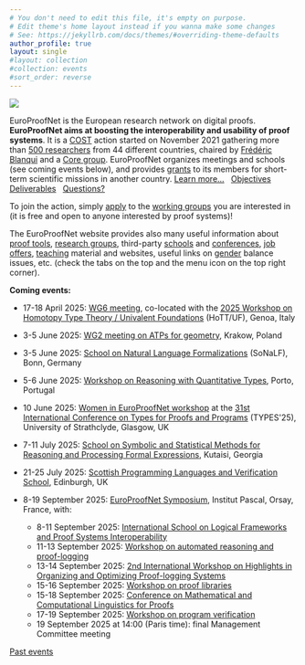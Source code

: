 ```yaml
---
# You don't need to edit this file, it's empty on purpose.
# Edit theme's home layout instead if you wanna make some changes
# See: https://jekyllrb.com/docs/themes/#overriding-theme-defaults
author_profile: true
layout: single
#layout: collection
#collection: events
#sort_order: reverse
---
```


<img src="/_pages/WG1/Jun2022/group_with_frederic.jpg"/>

EuroProofNet is the European research network on digital proofs.
**EuroProofNet aims at boosting the interoperability and usability of
proof systems**.
It is a [COST](http://cost.eu) action started on November 2021
gathering more than [500 researchers](https://www.cost.eu/actions/CA20111/#tabs+Name:Working%20Groups%20and%20Membership) from 44 different countries, chaired by [Frédéric Blanqui](https://blanqui.gitlabpages.inria.fr/) and a [Core group](../contact).
EuroProofNet organizes meetings and schools (see coming events below), and provides
[grants](../grants) to its members for short-term scientific missions
in another country. [Learn more...](../description) &nbsp; [Objectives](../objectives) &nbsp; [Deliverables](../deliverables) &nbsp; [Questions?](../contact)

To join the action, simply
[apply](https://e-services.cost.eu/action/CA20111/working-groups/apply)
to the [working groups](../wg) you are interested in (it is free and open to anyone interested by proof systems)!

The EuroProofNet website provides also many useful information about
[proof tools](../tools), [research groups](../groups), third-party
[schools](../schools) and [conferences](../conferences), [job
offers](../jobs), [teaching](../teaching) material and websites,
useful links on [gender](../gender-balance) balance issues,
etc. (check the tabs on the top and the menu icon on the top right
corner).

**Coming events:**

- 17-18 April 2025: [WG6 meeting](../wg6-genoa/), co-located with the [2025 Workshop on Homotopy Type Theory / Univalent Foundations](https://hott-uf.github.io/2025/) (HoTT/UF), Genoa, Italy

- 3-5 June 2025: [WG2 meeting on ATPs for geometry](../wg2-geo25), Krakow, Poland

- 3-5 June 2025: [School on Natural Language Formalizations](https://naproche.github.io/school/) (SoNaLF), Bonn, Germany

- 5-6 June 2025: [Workshop on Reasoning with Quantitative Types](https://europroofnet.github.io/WRQT2025/), Porto, Portugal

- 10 June 2025: [Women in EuroProofNet workshop](https://europroofnet.github.io/women-epn-2025/) at the [31st International Conference on Types for Proofs and Programs](https://msp.cis.strath.ac.uk/types2025/) (TYPES'25), University of Strathclyde, Glasgow, UK

- 7-11 July 2025: [School on Symbolic and Statistical Methods for Reasoning and Processing Formal Expressions](../Kutaisi25), Kutaisi, Georgia

- 21-25 July 2025: [Scottish Programming Languages and Verification School](https://spli.scot/splv/2025-edinburgh/), Edinburgh, UK

- 8-19 September 2025: [EuroProofNet Symposium](../Symposium), Institut Pascal, Orsay, France, with:
    - 8-11 September 2025: [International School on Logical Frameworks and Proof Systems Interoperability](../LFPSI25)
    - 11-13 September 2025: [Workshop on automated reasoning and proof-logging](../wg2-symposium)
    - 13-14 September 2025: [2nd International Workshop on Highlights in Organizing and Optimizing Proof-logging Systems](../whoops)
    - 15-16 September 2025: [Workshop on proof libraries](../WG4_Orsay25)
    - 15-18 September 2025: [Conference on Mathematical and Computational Linguistics for Proofs](../MCLP)
    - 17-19 September 2025: [Workshop on program verification](../wg3-Sept2025)
    - 19 September 2025 at 14:00 (Paris time): final Management Committee meeting

[Past events](../events)
